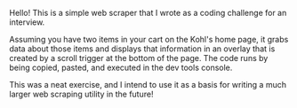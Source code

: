 Hello! This is a simple web scraper that I wrote as a coding challenge for an interview. 

Assuming you have two items in your cart on the Kohl's home page, it grabs data about those items and displays that information in an overlay that is created by a scroll trigger at the bottom of the page. The code runs by being copied, pasted, and executed in the dev tools console.

This was a neat exercise, and I intend to use it as a basis for writing a much larger web scraping utility in the future!